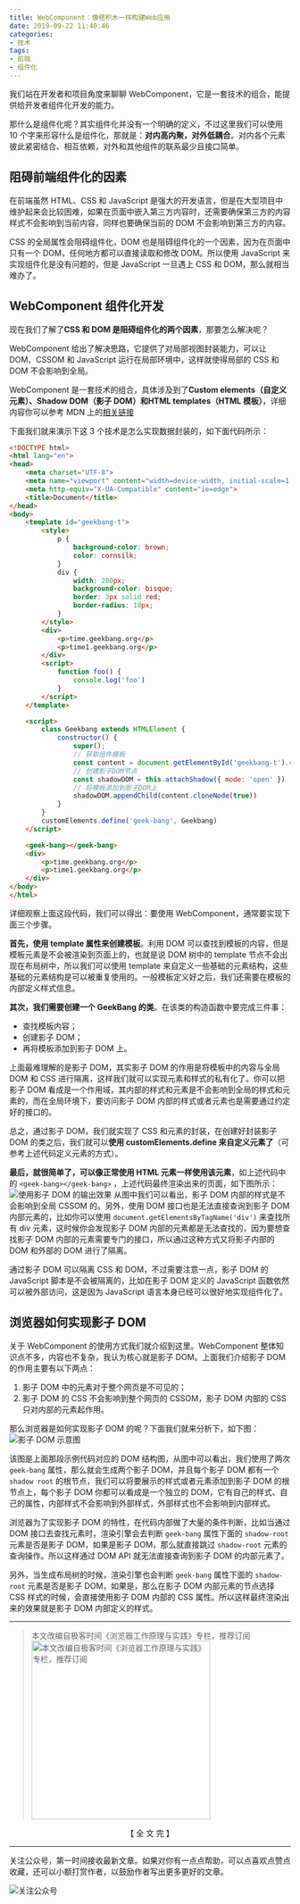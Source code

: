 ```yaml
---
title: WebComponent：像搭积木一样构建Web应用
date: 2019-09-22 11:40:46
categories:
- 技术
tags:
- 前端
- 组件化
---
```


我们站在开发者和项目角度来聊聊 WebComponent，它是一套技术的组合，能提供给开发者组件化开发的能力。

那什么是组件化呢？其实组件化并没有一个明确的定义，不过这里我们可以使用 10 个字来形容什么是组件化，那就是：**对内高内聚，对外低耦合**。对内各个元素彼此紧密结合、相互依赖，对外和其他组件的联系最少且接口简单。
<!-- more -->

## 阻碍前端组件化的因素
在前端虽然 HTML、CSS 和 JavaScript 是强大的开发语言，但是在大型项目中维护起来会比较困难，如果在页面中嵌入第三方内容时，还需要确保第三方的内容样式不会影响到当前内容，同样也要确保当前的 DOM 不会影响到第三方的内容。

CSS 的全局属性会阻碍组件化，DOM 也是阻碍组件化的一个因素，因为在页面中只有一个 DOM，任何地方都可以直接读取和修改 DOM。所以使用 JavaScript 来实现组件化是没有问题的，但是 JavaScript 一旦遇上 CSS 和 DOM，那么就相当难办了。

## WebComponent 组件化开发
现在我们了解了**CSS 和 DOM 是阻碍组件化的两个因素**，那要怎么解决呢？

WebComponent 给出了解决思路，它提供了对局部视图封装能力，可以让 DOM、CSSOM 和 JavaScript 运行在局部环境中，这样就使得局部的 CSS 和 DOM 不会影响到全局。

WebComponent 是一套技术的组合，具体涉及到了**Custom elements（自定义元素）、Shadow DOM（影子 DOM）和HTML templates（HTML 模板）**，详细内容你可以参考 MDN 上的[相关链接](https://developer.mozilla.org/zh-CN/docs/Web/Web_Components)

下面我们就来演示下这 3 个技术是怎么实现数据封装的，如下面代码所示：
```html
<!DOCTYPE html>
<html lang="en">
<head>
    <meta charset="UTF-8">
    <meta name="viewport" content="width=device-width, initial-scale=1.0">
    <meta http-equiv="X-UA-Compatible" content="ie=edge">
    <title>Document</title>
</head>
<body>
    <template id="geekbang-t">
        <style>
            p {
                background-color: brown;
                color: cornsilk;
            }
            div {
                width: 200px;
                background-color: bisque;
                border: 3px solid red;
                border-radius: 10px;
            }
        </style>
        <div>
            <p>time.geekbang.org</p>
            <p>time1.geekbang.org</p>
        </div>
        <script>
            function foo() {
                console.log('foo')
            }
        </script>
    </template>

    <script>
        class Geekbang extends HTMLElement {
            constructor() {
                super();
                // 获取组件模板
                const content = document.getElementById('geekbang-t').content
                // 创建影子DOM节点
                const shadowDOM = this.attachShadow({ mode: 'open' })
                // 将模板添加到影子DOM上
                shadowDOM.appendChild(content.cloneNode(true))
            }
        }
        customElements.define('geek-bang', Geekbang)
    </script>

    <geek-bang></geek-bang>
    <div>
        <p>time.geekbang.org</p>
        <p>time1.geekbang.org</p>
    </div>
</body>
</html>
```
详细观察上面这段代码，我们可以得出：要使用 WebComponent，通常要实现下面三个步骤。

**首先，使用 template 属性来创建模板**。利用 DOM 可以查找到模板的内容，但是模板元素是不会被渲染到页面上的，也就是说 DOM 树中的 template 节点不会出现在布局树中，所以我们可以使用 template 来自定义一些基础的元素结构，这些基础的元素结构是可以被重复使用的。一般模板定义好之后，我们还需要在模板的内部定义样式信息。

**其次，我们需要创建一个 GeekBang 的类**。在该类的构造函数中要完成三件事：
- 查找模板内容；
- 创建影子 DOM；
- 再将模板添加到影子 DOM 上。

上面最难理解的是影子 DOM，其实影子 DOM 的作用是将模板中的内容与全局 DOM 和 CSS 进行隔离，这样我们就可以实现元素和样式的私有化了。你可以把影子 DOM 看成是一个作用域，其内部的样式和元素是不会影响到全局的样式和元素的，而在全局环境下，要访问影子 DOM 内部的样式或者元素也是需要通过约定好的接口的。

总之，通过影子 DOM，我们就实现了 CSS 和元素的封装，在创建好封装影子 DOM 的类之后，我们就可以**使用 customElements.define 来自定义元素了**（可参考上述代码定义元素的方式）。

**最后，就很简单了，可以像正常使用 HTML 元素一样使用该元素**，如上述代码中的 `<geek-bang></geek-bang>` ，上述代码最终渲染出来的页面，如下图所示：
![使用影子 DOM 的输出效果](https://static001.geekbang.org/resource/image/57/7c/579c65e2d2221f4e476c7846b842c27c.png)
从图中我们可以看出，影子 DOM 内部的样式是不会影响到全局 CSSOM 的。另外，使用 DOM 接口也是无法直接查询到影子 DOM 内部元素的，比如你可以使用 `document.getElementsByTagName('div')` 来查找所有 div 元素，这时候你会发现影子 DOM 内部的元素都是无法查找的，因为要想查找影子 DOM 内部的元素需要专门的接口，所以通过这种方式又将影子内部的 DOM 和外部的 DOM 进行了隔离。

通过影子 DOM 可以隔离 CSS 和 DOM，不过需要注意一点，影子 DOM 的 JavaScript 脚本是不会被隔离的，比如在影子 DOM 定义的 JavaScript 函数依然可以被外部访问，这是因为 JavaScript 语言本身已经可以很好地实现组件化了。

## 浏览器如何实现影子 DOM
关于 WebComponent 的使用方式我们就介绍到这里。WebComponent 整体知识点不多，内容也不复杂，我认为核心就是影子 DOM。上面我们介绍影子 DOM 的作用主要有以下两点：
1. 影子 DOM 中的元素对于整个网页是不可见的；
2. 影子 DOM 的 CSS 不会影响到整个网页的 CSSOM，影子 DOM 内部的 CSS 只对内部的元素起作用。

那么浏览器是如何实现影子 DOM 的呢？下面我们就来分析下，如下图：
![影子 DOM 示意图](https://static001.geekbang.org/resource/image/5b/22/5bce3d00c8139a7fde9cc90f9d803322.png)

该图是上面那段示例代码对应的 DOM 结构图，从图中可以看出，我们使用了两次 `geek-bang` 属性，那么就会生成两个影子 DOM，并且每个影子 DOM 都有一个 `shadow root` 的根节点，我们可以将要展示的样式或者元素添加到影子 DOM 的根节点上，每个影子 DOM 你都可以看成是一个独立的 DOM，它有自己的样式、自己的属性，内部样式不会影响到外部样式，外部样式也不会影响到内部样式。

浏览器为了实现影子 DOM 的特性，在代码内部做了大量的条件判断，比如当通过 DOM 接口去查找元素时，渲染引擎会去判断 `geek-bang` 属性下面的 `shadow-root` 元素是否是影子 DOM，如果是影子 DOM，那么就直接跳过 `shadow-root` 元素的查询操作。所以这样通过 DOM API 就无法直接查询到影子 DOM 的内部元素了。

另外，当生成布局树的时候，渲染引擎也会判断 `geek-bang` 属性下面的 `shadow-root` 元素是否是影子 DOM，如果是，那么在影子 DOM 内部元素的节点选择 CSS 样式的时候，会直接使用影子 DOM 内部的 CSS 属性。所以这样最终渲染出来的效果就是影子 DOM 内部定义的样式。

*******
> 本文改编自极客时间《浏览器工作原理与实践》专栏，推荐订阅
> <img src="https://i.loli.net/2019/08/19/LRNyftlo5JsMj4p.jpg" alt="本文改编自极客时间《浏览器工作原理与实践》专栏，推荐订阅" style="width:320px" />

<div style="text-align:center;">【 全 文 完 】</div>

*************
关注公众号，第一时间接收最新文章。如果对你有一点点帮助，可以点喜欢点赞点收藏，还可以小额打赏作者，以鼓励作者写出更多更好的文章。

![关注公众号](https://i.loli.net/2019/11/06/SdgA4QFiTzMeHyI.jpg)